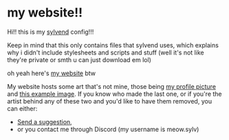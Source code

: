 # my website!!

Hi!! this is my [sylvend](https://www.github.com/papaproductions/sylvend) config!!!

Keep in mind that this only contains files that sylvend uses, which explains why i didn't include stylesheets and scripts and stuff (well it's not like they're private or smth u can just download em lol)

oh yeah here's [my website](https://www.papaproductions.cc) btw

My website hosts some art that's not mine, those being [my profile picture](https://www.papaproductions.cc/stuff/sylveon-cropped.jpg) and [this example image](https://www.papaproductions.cc/stuff/pridepfpmaker/example.png). If you know who made the last one, or if you're the artist behind any of these two and you'd like to have them removed, you can either:

- [Send a suggestion](https://www.papaproductions.cc/stuff/suggest.html),
- or you contact me through Discord (my username is meow.sylv)
